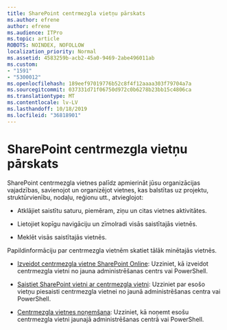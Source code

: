 ```yaml
---
title: SharePoint centrmezgla vietņu pārskats
ms.author: efrene
author: efrene
ms.audience: ITPro
ms.topic: article
ROBOTS: NOINDEX, NOFOLLOW
localization_priority: Normal
ms.assetid: 4583259b-acb2-45a0-9469-2abe496011ab
ms.custom:
- "1591"
- "5300012"
ms.openlocfilehash: 189eef97019776b52c8f4f12aaaa303f79704a7a
ms.sourcegitcommit: 037331d71f06750d972c0b6278b23bb15c4806ca
ms.translationtype: MT
ms.contentlocale: lv-LV
ms.lasthandoff: 10/18/2019
ms.locfileid: "36818901"
---
```

# <a name="sharepoint-hub-sites-overview"></a>SharePoint centrmezgla vietņu pārskats

SharePoint centrmezgla vietnes palīdz apmierināt jūsu organizācijas vajadzības, savienojot un organizējot vietnes, kas balstītas uz projektu, struktūrvienību, nodaļu, reģionu utt., atvieglojot:

- Atklājiet saistītu saturu, piemēram, ziņu un citas vietnes aktivitātes.

- Lietojiet kopīgu navigāciju un zīmolradi visās saistītajās vietnēs. 

- Meklēt visās saistītajās vietnēs.

Papildinformāciju par centrmezgla vietnēm skatiet tālāk minētajās vietnēs.
- [Izveidot centrmezgla vietne SharePoint Online](https://docs.microsoft.com/sharepoint/create-hub-site): Uzziniet, kā izveidot centrmezgla vietni no jauna administrēšanas centrs vai PowerShell.

- [Saistiet SharePoint vietni ar centrmezgla vietni](https://support.office.com/article/associate-a-sharepoint-site-with-a-hub-site-ae0009fd-af04-4d3d-917d-88edb43efc05): Uzziniet par esošo vietņu piesaisti centrmezgla vietnei no jaunā administrēšanas centra vai PowerShell.

- [Centrmezgla vietnes noņemšana](https://docs.microsoft.com/sharepoint/remove-hub-site): Uzziniet, kā noņemt esošu centrmezgla vietni jaunajā administrēšanas centrā vai PowerShell.

